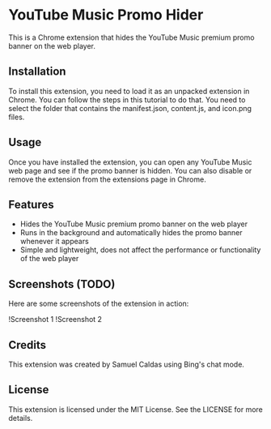 # YouTube Music Promo Hider

This is a Chrome extension that hides the YouTube Music premium promo banner on the web player.

## Installation

To install this extension, you need to load it as an unpacked extension in Chrome. You can follow the steps in this tutorial to do that. You need to select the folder that contains the manifest.json, content.js, and icon.png files.

## Usage

Once you have installed the extension, you can open any YouTube Music web page and see if the promo banner is hidden. You can also disable or remove the extension from the extensions page in Chrome.

## Features

- Hides the YouTube Music premium promo banner on the web player
- Runs in the background and automatically hides the promo banner whenever it appears
- Simple and lightweight, does not affect the performance or functionality of the web player

## Screenshots (TODO)

Here are some screenshots of the extension in action:

!Screenshot 1
!Screenshot 2

## Credits

This extension was created by Samuel Caldas using Bing's chat mode.

## License

This extension is licensed under the MIT License. See the LICENSE for more details.
